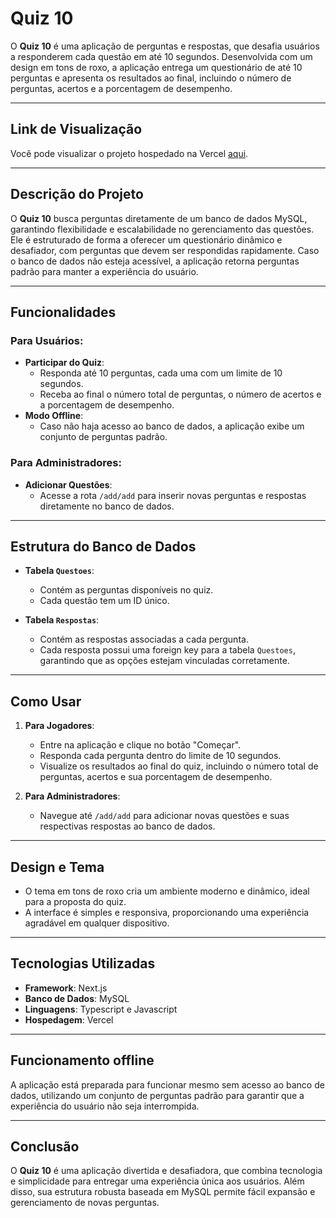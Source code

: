 # **Quiz 10**  
O **Quiz 10** é uma aplicação de perguntas e respostas,  que desafia usuários a responderem cada questão em até 10 segundos. Desenvolvida com um design em tons de roxo, a aplicação entrega um questionário de até 10 perguntas e apresenta os resultados ao final, incluindo o número de perguntas, acertos e a porcentagem de desempenho.

---

## **Link de Visualização**  
Você pode visualizar o projeto hospedado na Vercel [aqui](https://quiz-mocha-seven.vercel.app/).
 
---

## **Descrição do Projeto**  
O **Quiz 10** busca perguntas diretamente de um banco de dados MySQL, garantindo flexibilidade e escalabilidade no gerenciamento das questões. Ele é estruturado de forma a oferecer um questionário dinâmico e desafiador, com perguntas que devem ser respondidas rapidamente. Caso o banco de dados não esteja acessível, a aplicação retorna perguntas padrão para manter a experiência do usuário.

---

## **Funcionalidades**

### **Para Usuários:**
- **Participar do Quiz**:
  - Responda até 10 perguntas, cada uma com um limite de 10 segundos.
  - Receba ao final o número total de perguntas, o número de acertos e a porcentagem de desempenho.
- **Modo Offline**:
  - Caso não haja acesso ao banco de dados, a aplicação exibe um conjunto de perguntas padrão.

### **Para Administradores:**
- **Adicionar Questões**:
  - Acesse a rota `/add/add` para inserir novas perguntas e respostas diretamente no banco de dados.

---

## **Estrutura do Banco de Dados**

- **Tabela `Questoes`**:
  - Contém as perguntas disponíveis no quiz.
  - Cada questão tem um ID único.

- **Tabela `Respostas`**:
  - Contém as respostas associadas a cada pergunta.
  - Cada resposta possui uma foreign key para a tabela `Questoes`, garantindo que as opções estejam vinculadas corretamente.

---

## **Como Usar**

1. **Para Jogadores**:
   - Entre na aplicação e clique no botão "Começar".
   - Responda cada pergunta dentro do limite de 10 segundos.
   - Visualize os resultados ao final do quiz, incluindo o número total de perguntas, acertos e sua porcentagem de desempenho.

2. **Para Administradores**:
   - Navegue até `/add/add` para adicionar novas questões e suas respectivas respostas ao banco de dados.

---

## **Design e Tema**  
- O tema em tons de roxo cria um ambiente moderno e dinâmico, ideal para a proposta do quiz.  
- A interface é simples e responsiva, proporcionando uma experiência agradável em qualquer dispositivo.

---

## **Tecnologias Utilizadas**  
- **Framework**: Next.js  
- **Banco de Dados**: MySQL
- **Linguagens**: Typescript e Javascript  
- **Hospedagem**: Vercel  


---

## **Funcionamento offline**  
A aplicação está preparada para funcionar mesmo sem acesso ao banco de dados, utilizando um conjunto de perguntas padrão para garantir que a experiência do usuário não seja interrompida.

---

## **Conclusão**  
O **Quiz 10** é uma aplicação divertida e desafiadora, que combina tecnologia e simplicidade para entregar uma experiência única aos usuários. Além disso, sua estrutura robusta baseada em MySQL permite fácil expansão e gerenciamento de novas perguntas.

